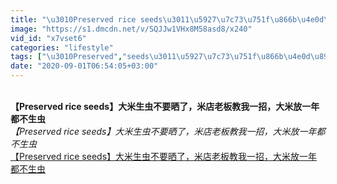 ```yaml
---
title: "\u3010Preserved rice seeds\u3011\u5927\u7c73\u751f\u866b\u4e0d\u8981\u6652\u4e86\uff0c\u7c73\u5e97\u8001\u677f\u6559\u6211\u4e00\u62db\uff0c\u5927\u7c73\u653e\u4e00\u5e74\u90fd\u4e0d\u751f\u866b"
image: "https://s1.dmcdn.net/v/SQJJw1VHx8M58asd8/x240"
vid_id: "x7vset6"
categories: "lifestyle"
tags: ["\u3010Preserved","seeds\u3011\u5927\u7c73\u751f\u866b\u4e0d\u8981\u6652\u4e86\uff0c\u7c73\u5e97\u8001\u677f\u6559\u6211\u4e00\u62db\uff0c\u5927\u7c73\u653e\u4e00\u5e74\u90fd\u4e0d\u751f\u866b",]
date: "2020-09-01T06:54:05+03:00"
---
```

<br><b>【Preserved rice seeds】大米生虫不要晒了，米店老板教我一招，大米放一年都不生虫</b><br> <i>【Preserved rice seeds】大米生虫不要晒了，米店老板教我一招，大米放一年都不生虫</i><br> <u>【Preserved rice seeds】大米生虫不要晒了，米店老板教我一招，大米放一年都不生虫</u>
